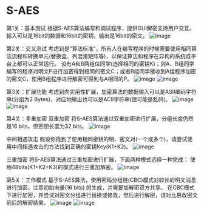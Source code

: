 # S-AES
第1关：基本测试
  根据S-AES算法编写和调试程序，提供GUI解密支持用户交互。输入可以是16bit的数据和16bit的密钥，输出是16bit的密文。
 ![image](https://github.com/gujiprogram/S-AES/assets/118802992/58a651f4-5ad6-439c-a050-b0b6c001c30c)
 
第2关：交叉测试
  考虑到是"算法标准"，所有人在编写程序的时候需要使用相同算法流程和转换单元(替换盒、列混淆矩阵等)，以保证算法和程序在异构的系统或平台上都可以正常运行。
设有A和B两组位同学(选择相同的密钥K)；则A、B组同学编写的程序对明文P进行加密得到相同的密文C；或者B组同学接收到A组程序加密的密文C，使用B组程序进行解密可得到与A相同的P。
![image](https://github.com/gujiprogram/S-AES/assets/118802992/49b3c14b-3481-423c-a9e8-fc9c09f12672)
![image](https://github.com/gujiprogram/S-AES/assets/118802992/df1da09f-4405-4d85-848d-d2e2dd224569)

第3关：扩展功能
考虑到向实用性扩展，加密算法的数据输入可以是ASII编码字符串(分组为2 Bytes)，对应地输出也可以是ACII字符串(很可能是乱码)。
![image](https://github.com/gujiprogram/S-AES/assets/118802992/9400752b-229c-4aff-a412-5c20d70f2b96)
![image](https://github.com/gujiprogram/S-AES/assets/118802992/f49cef09-6d68-4f39-a302-9c68ce7a49ff)

第4关：多重加密
双重加密
  将S-AES算法通过双重加密进行扩展，分组长度仍然是16 bits，但密钥长度为32 bits。
![image](https://github.com/gujiprogram/S-AES/assets/118802992/1050d102-1b25-4d92-98a4-de309b8461cc)

中间相遇攻击
  假设你找到了使用相同密钥的明、密文对(一个或多个)，请尝试使用中间相遇攻击的方法找到正确的密钥Key(K1+K2)。
![image](https://github.com/gujiprogram/S-AES/assets/118802992/b0b9f46d-d30a-4a95-989c-0a3e8f4b0064)

三重加密
  将S-AES算法通过三重加密进行扩展，下面两种模式选择一种完成：
  使用48bits(K1+K2+K3)的模式进行三重加解密。
![image](https://github.com/gujiprogram/S-AES/assets/118802992/580a2ab9-5da8-42bc-bd55-a5b43984afac)

第5关：工作模式
  基于S-AES算法，使用密码分组链(CBC)模式对较长的明文消息进行加密。注意初始向量(16 bits) 的生成，并需要加解密双方共享。
在CBC模式下进行加密，并尝试对密文分组进行替换或修改，然后进行解密，请对比篡改密文前后的解密结果。
![image](https://github.com/gujiprogram/S-AES/assets/118802992/350a9f9a-4e2c-4510-b9bb-27e2a63ff52f)
![image](https://github.com/gujiprogram/S-AES/assets/118802992/4fbda076-d71b-4926-94d9-cff476d0616d)








